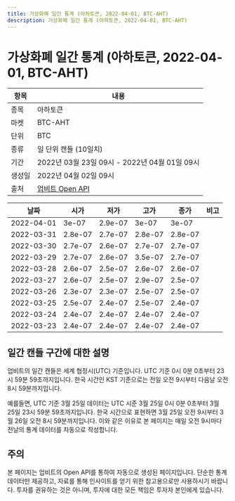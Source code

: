 ```yaml
---
title: 가상화폐 일간 통계 (아하토큰, 2022-04-01, BTC-AHT)
description: 가상화폐 일간 통계 (아하토큰, 2022-04-01, BTC-AHT)
---
```



가상화폐 일간 통계 (아하토큰, 2022-04-01, BTC-AHT)
===

|항목|내용|
|--|--|
|종목|아하토큰|
|마켓|BTC-AHT|
|단위|BTC|
|종류|일 단위 캔들 (10일치)|
|기간|2022년 03월 23일 09시 - 2022년 04월 01일 09시|
|생성일|2022년 04월 02일 09시|
|출처|[업비트 Open API](https://docs.upbit.com)|


|날짜|시가|저가|고가|종가|비고|
|--|--|--|--|--|--|
|2022-04-01|3e-07|2.9e-07|3e-07|3e-07|    |
|2022-03-31|2.8e-07|2.7e-07|2.8e-07|2.8e-07|    |
|2022-03-30|2.7e-07|2.6e-07|2.7e-07|2.7e-07|    |
|2022-03-29|2.7e-07|2.6e-07|3.5e-07|2.7e-07|    |
|2022-03-28|2.6e-07|2.5e-07|2.6e-07|2.6e-07|    |
|2022-03-27|2.6e-07|2.5e-07|2.9e-07|2.5e-07|    |
|2022-03-26|2.3e-07|2.3e-07|2.5e-07|2.5e-07|    |
|2022-03-25|2.5e-07|2.4e-07|2.5e-07|2.4e-07|    |
|2022-03-24|2.4e-07|2.4e-07|2.4e-07|2.4e-07|    |
|2022-03-23|2.4e-07|2.4e-07|2.4e-07|2.4e-07|    |


일간 캔들 구간에 대한 설명
---


업비트의 일간 캔들은 세계 협정시(UTC) 기준입니다. 
UTC 기준 0시 0분 0초부터 23시 59분 59초까지입니다. 
한국 시간인 KST 기준으로는 전일 오전 9시부터 다음날 오전 8시 59분까지입니다. 


예를들면, UTC 기준 3월 25일 데이터는 UTC 시준 3월 25일 0시 0분 0초부터 3월 25일 23시 59분 59초까지입니다. 
한국 시간으로 표현하면 3월 25일 오전 9시부터 3월 26일 오전 8시 59분까지입니다. 
이와 같은 이유로 본 페이지는 매일 오전 9시마다 전날의 통계 데이터를 자동으로 작성합니다. 


주의
---


본 페이지는 업비트의 Open API를 통하여 자동으로 생성된 페이지입니다. 
단순한 통계 데이터만 제공하고, 자료를 통해 인사이트를 얻기 위한 참고용으로만 사용하시기 바랍니다. 
투자를 권유하는 것은 아니며, 투자에 대한 모든 책임은 투자자 본인에게 있습니다. 

